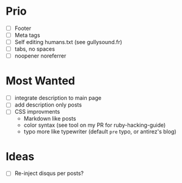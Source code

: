 # Prio

- [ ] Footer
- [ ] Meta tags
- [ ] Self editing humans.txt (see gullysound.fr)
- [ ] tabs, no spaces
- [ ] noopener noreferrer

# Most Wanted

- [ ] integrate description to main page
- [ ] add description only posts
- [ ] CSS improvments
  - Markdown like posts
  - color syntax (see tool on my PR for ruby-hacking-guide)
  - typo more like typewriter (default `pre` typo, or antirez's blog)

# Ideas

- [ ] Re-inject disqus per posts?

